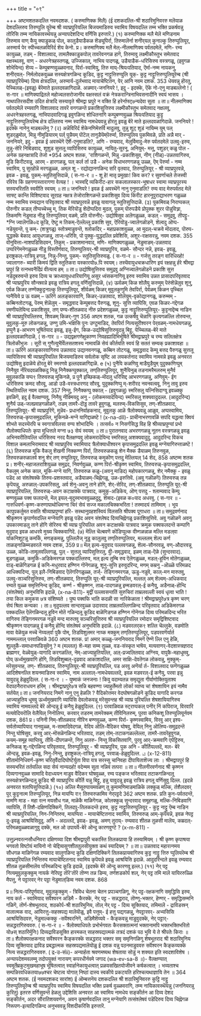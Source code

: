 +++
title = "०९"

+++
अष्टमशतकदल्लि नवमदशक. ( करुमाणिक्क मिलै) 
(ई दशकदल्लि-श्री शठारिमुनिवररु मलॆयाळ देशदल्लिरुव तिरुप्पुलि यूरॆम्ब श्री व्याघ्रपुरियल्लि बिजयमाडिरुव स्वामिय विषयदल्लि तम्म भक्ति प्रकर्षवन्नु तोरिसि तम्म नायिकावस्थॆयन्नु अन्यापदेशदिन्द वर्णिसि इरुत्तारॆ.) 
(१) करुमाणिक्क मलै मेलॆ मणिडनाम 
तिरुमाव वाण् कैयु 
क्याडुकळ् पोल्, 
कालुडैयाडैकळ शॆड्यूपिर्रा, 
तिरुमालॆर्ना शनीर्‌यल् कुनाल्कु 
तिरुप्पुलियूर्, 
अरुमार्य पेर स्पीच्चलळविरिर्द 
शॆय‌ केनो. 
प्र। करुमाणिक्य मलै मेल्-नीलमाणिक्य पर्वतदमेलॆ, मणि- रम्य कायुळ्ळ, तडम् - विशालवाद, तामलैक्काडुकपोल् तावरॆवनगळ हागॆ, तिरुमावु लक्ष्मीकौस्तुभ समेतवाद वक्षस्थलवू, वाण्‌ - अधरनेत्रहस्तगळू, उज्जिकाल्, नाभिय पादगळू, उडैयाडैक-धरिसिरुव वस्त्रगळू, (इवुगळ शोभॆयिन्द) शॆय्य – कॆम्पुबण्णवुळ्ळवनाद, पिर्रा-स्वामियु, तिरु माय्-श्रियःपतियाद, ऎर्मा-नम्म नायकनु, शनीर्‌यल्- निर्मलोदकवुळ्ळ सस्यक्षेत्रगळिन्द कूडिद, कुट्ट नाट्टुत्तिरुप्पुलि यूक्- कुट्ट नाट्टुत्तिरुप्पुलियूरॆम्ब (श्री व्याघ्रपुरियॆम्ब) दिव्य क्षेत्रदल्लि, अरुमार्य-दुर्लभवाद मायाचेष्टितन, पेर् आनि 
नवम दशक. 
353 
धेयवन्नु हॊरतु, पेच्चिलळ्-(इवळु) बेरॆमाते इल्लदवळागिदाळॆ. अन्नमार्-जननियरे !, इदु - इदक्कॆ, ऎकॆ नो-एनु माडबल्लॆनो ! 
( स-गार ॥ 
माणिक्याद्रितले महोज्वलसरोजानीव वक्षस्सलं वक्रं नेत्रकरान्त्रिनाभिवसनादीनि स्वयं भासय । नाथपतिरसदीश उदित क्षेत्रादि सस्यावृते 
श्रीमद्वा घ्रपुरे न वक्ति हि हरेर्नाफ्ट्‌७न्यदेवा सुता ॥ 
ता॥ नीलमाणिक्य पर्वतदमेलॆ रम्यवागि विशालवाद तावरॆ वनगळन्तॆ प्रकाशिसुत्तिरुव लक्ष्मीकौस्तुभ समेतवाद नक्षलवू, अधरनेत्रहस्तगळू, नाभिपादवादिगळू इवुगळिन्द शोधितनागि कम्पुबण्णवुळ्ळ श्रियःपतियाद कुट्ट नाट्टुत्तिरुप्पुलियरॆम्ब क्षेत्र दल्लिरुव नम्म स्वामिय नामधेयवन्नु हॊरतु इवळु बेरॆ माते इल्लदवळागिदाळॆ. जननियरे ! इदक्कॆ नानेनु माडबल्लॆनु ? 
(२) अन्नॆविरिर्द शॆकेनणिमॆरुर्वि 
मादुलवु, 
तुन्नु शूट् शुडं नायिम्म युम् 
पल्‌ शुडर्‌ळुमोल्, 
मिन्नु नीमुडियारम् पर्ल्‌ 
पुन्नैयम् पॊटॆल्‌ 
तानुडैयॆम्‌पॆरुर्मा, 
तिरुप्पुलिय‌ 
पुकमिवळे, 
प्रति अन्नै मार् - जननियरे, इदु - इवळ ई अवस्थॆगॆ ऎर्शॆ-एनुमाडलि?, अणि - रम्यवाद, मेलुर्विमादु-मेरु पर्वतदमेलॆ उलवु-इरुव, तुन्नु-सेरि निबिडवाद, शूशुड‌ सुत्तलू व्यापिसिरुव कायुळ्ळ, नायितु-सूरनू, अनियुम्- मत्तू, पशुडर् कळु पोल - अनेक ग्रहनक्षत्रादि तेजो 
*954 
अष्टम शतक, 
'राशिगळन्तॆ, मिन्नु -प्रकाशिसुव, नीण् (नीळ्)-उन्नतवागिरुव, मुडि किरीटवन्नू, आरम् - हारगळन्नू, पल् कर्ल र्ता उडै - अनेक विधाभरणगळन्नू उळ्ळ, ऎम् पॆरुर्मा - नम्म स्वामिय, पु सुरहॊन्नॆ मरगळुळ्ळ, अम्‌ल शू - रद्योद्यानगळिन्द सरि वृतवाद, तिरुप्पुलियूर् - श्री व्याघ्रपुरवन्ने, इवळ - इवळु, पुकम्-स्तुतिसुत्तिदाळॆ, 
( स-गा-र ॥ - 
शू 
हे! मातृ प्रमुखाः! किव कर? र सुवर्णाचले तेजस्वी रविरेव किं ग्रहगणास्तारागणा वेत्यह ! । 
भास्वद्दि व्यकिरीट-हार सकलालस्कार-भूषाधर 
स्वामा व्याघ्रपुरस्य सस्यभरितति स्ववीति स्वयम् ॥ 
ता॥ जननियरे ! इवळ ई अवस्थॆगॆ नानु एनुमाडलि? रम्य वाद मेरुपर्वतद मेलॆ साफ्ट् कान्ति विशिष्टवाद सूरग्रह नक्षत्र तेजोराशिगळन्तॆ प्रकाशिसुव दिव्य किरीट हारनूपुराद्याभरण गळुळ्ळ नम्म स्वामिय रम्यद्यान परिवृतवाद श्री व्याघ्रपुरवन्नॆ इवळु यावागलू स्तुतिसुत्तिदाळॆ. 
(३) पुकमिवळ् निराप्पकल् पॊरुनीर कडल् 
तीप्पच्चॆच्चु म्, तिक मॆरियॊडु शॆदॊप्पदिरा मुदल्, पुकम् पॊरुपडैये प्रो‌पुक्क 
शुरर 
पॊन्नुवित्र्रा, 
तिकमणि नॆडुमाड नीडु तिरुप्पुलियर् वळमे, 
प्रति वॊरुनीर्- उद्योषिसुव अलॆगळुळ्ळ, कडल् - समुद्रवु, तीपट्टु- *ग्नि ज्वालॆगळि०द कूडि, ऎष्टु म तिकम्-ऎल्लॆल्लू प्रकाशि सुव, ऎरियॊडु-ज्वालॆगळॊडनॆ, शॆल्वदु ऒप्प-नडॆयुवन्तॆ, पु कम्- (शत्रुगळू) स्तोत्रमाडुवन्तॆ, श्लोकदिर् - महाप्रकाशवुळ्ळ, आ मुदल्-चक्रवे मॊदलाद, पॊरुप-युद्धक्कॆ बेकाद आयुधगळन्नु, ताज्-धरिसि, पो‌ पुक्कु-युद्धदल्लि प्रवेशिसि, अशुर-राक्षसरन्नु, 
नवम दशक. 
355 
वॊनुवित्ता-नाशपडिसिदवन, तिकुम् - प्रकाशमानवाद, मणि- माणिक्यगळुळ्ळ, नॆडुमाडम्-उन्नतवाद उप्परिगॆमनॆगळुळ्ळ नीडु विस्तीर्णवाद, तिरुप्पुलियर्-श्री व्याघ्रपुरिय, वळमे- सौन्दर नन्नॆ, इवळ्- इवळु, इराष्ट्रकल्-रात्रियू हगलू, निन्नु-निन्तु, पुकम्- स्तुतिसुत्तिरुवळु. 
( स-गा-र ॥ - 
गर्जत्तु तरङ्ग वारिधिरहो! ज्वालागरु- 
ब्यारी किमयं द्विति स्तुतिकरा यस्कारयो७.पि स्वयम्। तस्यॆवायुधचक्रधारिण इयं रक्षहन्नु र्हरे श्रीमद्वा घ्रपुरं हि रत्नभवनैर्दिप्रं वीत्यत्व हम् ॥ 
ता॥ उद्योषिसुत्तिरुव समुद्रवु अग्निज्वालॆगळॊडनॆ प्रकाशि सुत्त नडॆदुबरुवन्तॆ इरुव दिव्य च क्राध्यायुधधारियागियू असुर ध्वंसकनागियू इरुव स्वामिय उन्नत प्रासादपरिवृतवाद श्री प्याघ्रपुरिय सौन्स्रवन्ने इवळु रात्रिय हगलू वर्णिसुत्तिदाळॆ, 
(४) ऊर्वळम् किळ‌ शोलैयु करुमुम् 
पॆरुंशॆन्नॆलुव शूनु, 
एर्वळ किळर् तण्णॆक्कुट्टनाल्कु 
तिरुप्पुलियूर्, 
शीर्वळम् किळर् मूवुलकुणुमि तेवपिर्रा, पेर्वळम् किळ‌न पृच्चिल प्पनैयिये 
प्र ऊ‌ वळम् – ऊरिगॆ अलङ्कारवागि, किळर्-उन्नतवाद, शोलॆयुम्-वृकोद्यानगळू, करुम्मम् - कब्बिनतोटगळू, पॆरुम् शॆन्नॆलुम् - समृद्धवाद कॆम्पुबत्तद पैरुगळू, शूनु- सुत्ति व्यापिसि, ए‌वळ किळर-गद्दॆगळ रमणीयतॆयिन्द प्रकाशिसुव, तण् पण्य-शीतळवाद नीरु प्रदेशगळुळ्ळ, कुट्ट नाट्टुत्तिरुप्पुलियूर्- कुट्टनाद्दॆम्ब नाडिन श्री व्याघ्रपुरियल्लिरुव, शि‌वळम् किळर्-गुण 
356 
अष्टम शतक, 
गळ उत्कर्षवु चॆन्नागि कृत्यगळल्लि तोरुवन्त, मूवुलकु-मूरु लोकगळन्नू, उण्णु उमि-भक्षिसि पुनः उण्टुमाडिद, तेवपिर्रा नित्यसूरीश्वरन पेर्‌वळम्-नामधेयगळन्नु, इप्पुनै इ-आभरण भूषितॆयाद इवळु, इन्नु-ईग, किळ‌-उद्योषिसुत्तिरुवुदन्नु बिट्टु, पेच्चिलळ्-बेरॆ माते इल्लदवळागिदाळॆ, 
( स-गार ॥ - 
उद्यद्वक्षगणेक्षुकाण्ण निवहह्यादिभिर्भूषिते श्रीमद्वाघ्रपुरे च रम्य सलिलक्षेत्र त्रिलोकीभुजः । सूरी स् गुणैत्युभैर्विलसतशस्य नामावळिं सेयं कीर्तयति स्वयं हि सततं सम्यक् प्रकाशावहा ॥ 
ता॥ ऊरिगॆ अलङ्कारवागिरुव उन्नतवाद उद्यानवनगळू, कब्बिन तोटगळू, समृद्धवाद कॆम्पु बत्तद पैरुगळू सुत्तलू व्यापिसिरुव श्री व्याघ्रपुरियल्लि बिजयमाडिरुव सर्वलोक सृष्टि आ लयकर्तनाद स्वामिय नामवन्ने इवळु अनवरत उद्योषिसु इदाळॆये हॊरतु बेरॆ स्मरणवे इल्लदवळागिद्दाळॆ. 
e 
(५) पुनैयि कळणिवु माडैयुडैयुम् 
पुदुक्कणिप्पुम् 
निनैयुव नीरॆयदवळक्किदु निन्नु 
निनैक्कप्पुक्काल्, 
तण्‌तिरुप्पुलियूर्, 
शुनैयिनुळ् तडनामरैमलरुम् 
मुनैर्व मूवुलकाळि यप्प९ तिरुवरुळ्‌ 
मूकिनळे, 
प्र पुनै इच्छिकळ्-मॊदलु धरिसिद्द आभरणगळन्नु, अणिवुम्- ईग धरिसिरुव क्रमद सौरवू, आडो उडै-वस्त्रधारणद सौरवू, पुदुक्कणिप्पु म्-शरीरद नवनवत्ववू, निनु तावु इरुव स्थितियल्लि 
नवम दशक. 
357 
निन्तु, निनैक्कप्पु क्काल् - (इवुगळन्नु) स्मरिसलु यत्निसिदाग्यू इवळ्क्कु इवळिगॆ, इदु ई वैलक्षण्यवु, निनैयु नीक्ष्मियदु अनु - (लोकमय्यादॆयिन्द) स्मरिसलु शक्यवादुदल्ल. (आदुदरिन्द) शुनैर्य उळ्-जलप्रवाहगळॊळगॆ, तडम् तामरै-दॊड्ड तावरॆ हूवुगळु, मलरुम्-विकसिसुव, तण्-शीतळवाद, तिरुप्पुलियूर्- श्री व्याघ्रपुरिगॆ, मुन्नॆव- प्रधाननिर्वाहकनाद, मूवुलकु आळॆ त्रैलोक्यवन्नू आळुव, अप्पस्वामिय, तिरुवरुळ्-कृपासमुद्रदल्लि, मूकिनळे-मग्नॆ यागिद्दाळष्टॆ ! 
(x-na-dll)- 
प्राचीनाभरणावळिं सपदि यद्धत्वा क्वियं शोभते सदस्यॆरपि च स्वगात्रविलसा वण्य शोभादिभिः । तत्सर्व० न निसर्गसिद्ध विह हि श्रीव्याघ्रपुण्यां प्रभो सैलोक्याधिपतेः कृपा मुधित्तले मग्ना ७३ सेयं 
स्वयम् ॥ 
ता॥ पुरातनवाद अभरणगळन्नू नूतन वस्त्रगळन्नू इवळु अभिनवरीतियल्लि धरिसिरुव नरद वैलक्षण्यवु लोकमरादॆयिन्द स्मरिसलु अशक्यवादुदु. आदुदरिन्द विकच विशाल कमलाभिरामवाद श्री व्याघ्रपुरिय स्वामियाद त्रैलोक्याधीश्वरन कृपासमुद्रदल्लि इवळु मग्नॆयागिरुत्ताळष्टॆ ! 
(६) तिरुवरुळ मूकि वैकलु शॆखनी‌ 
निक्कण्ण पिर्रा, 
तिरुवरुळकळु शे‌न मैक्क डैयाळम् 
तिरुनवुळ, 
तिरुवरुळरुळालर्व शनु शेर् तण् रुप्पुलियूर्, तिरुवरुळ् कमुकॊण् पत्तदु मॆल्लियल् 
14 
शॆद, 
858 
अष्टम्म शतक 
प्र। शनीर्-महाजलराशियुळ्ळ समुद्रद, निवर्णवुळ्ळ, कण्ण पिर्रा-श्रीकृष्ण स्वामिय, तिरुवरुळ्-कृपासमुद्रदल्लि, वैकलुम् अनेक काल, मूकि-मग्नॆ यागि, तिरुवरुळ कळु-(अवनु माडिद) महोपकारगळन्नू, शेर्‌ नमैक्कु - इवळु पडॆद आ संश्लेषक्कॆ तिरुव-प्रशस्तवाद, अडैयाळम्-चिह्नॆगळु, उळ-इरुत्तिवॆ. (अवु गळॊळगॆ) तिरुवरुळ् तन्न कृपॆयन्नु, अरुळाल्-उपकरिसलु, अर्व शॆनु-अवनु ताने होगि, शेर्-सेरिद, तण्-शीतळवाद, तिरुप्पुलि यूर्-श्री व्याघ्रपुरियल्लि, तिरुवरुळ्-अवन कटाक्षक्कॆ पात्रवाद, कमुकु-अडिकॆय, ऒण् पत्तदु - श्लाम्यवाद कॆम्पु बण्णवुळ्ळ पक्व फलदन्तॆ, मॆल् इयल्-मृदुस्वभाववुळ्ळदुदु, शॆव्वद-(इवळ क०पाद अधरवु. 
( स-गार ॥ - 
गारुधिवर्ण-कृष्ण-करुणापाथोधिमग्ना चिरं सेयं सज्ज मकालचिक्कभरिता ! तस्मादयं तामिमाम् । भूय कापुपकर्तुमत वसति श्रीव्याघ्रपुण्यां हरि- सस्थानुग्रहशस्वियं विलसति श्रीपक्व पूगाधरा ॥ 
ता॥ समुद्रवर्णनाद श्रीकृष्णन कृपार्णवदल्लि मग्नॆयागि इवळु पडॆद अवन संश्लेषद दिव्यचिह्नॆगळु प्रकाशिसुत्तिवॆ. अवु गळॊळगॆ अवनु उपकारमाडलु ताने होगि सेरिरुव श्री व्याघ्र पुरियल्लि अवन कटाक्षक्कॆ पात्रवाद क्रमुक पक्वफलदन्तॆ कम्पागि मृदुवाद इवळ आधरवे मुख्य चिक्कवागिदॆ. 
(७) मॆल्लि चॆल्बवणॆ कॊडिप्पुल्क वीम्गळन्नाळ 
मल्लि मडल्‌वा र्याकनिशूटन्नु 
कमर्कि, 
मणङ्कमन्नु, 
पुल्लिलैज् नूडु कालुलवु 
तण्‌तिरुप्पुलियर्, 
मल्ललम् शॆल्प कर्ण ताळड्‌नाळिम्मडवरले 
नवम दशक, 
359 
प्र॥ मॆल् इल्य-मृदुवाद पल्लवगळन्नू, शॆल्व-सौनरवन्नू, वण्-औदारवन्नू उळ्ळ, कॊडि-तामूलवल्लिगळु, पुल् - सुत्तलू व्यापिसुत्तिरलु, वीु-समृद्धवाद, इळम् ताळ्-ऎळे (सुन्दरवाद). बुडगळुळ्ळ, कमुर्कि-अडिकेमरगळ पक्कदल्लिरुव, मल् इल्य तुम्बि रुव ऎलॆगळुळ्ळ, मडल्-हूविन मोतॆगळुळ्ळ, वाड्-बाळॆगिडगळ ई कनि-मधुरवाद हण्णिन गॊनॆगळन्नू, शूनु-सुत्ति इरुवुदरिन्द, मणम् कम्रनु -ऒळ्ळॆ परिमळद आधिक्यदिन्द, पुल् इलै-निबिडवाद ऎलॆगरिगळुळ्ळ, तर्ज्- तॆङ्गिनमरगळ, ऊडु-नडुवॆ, काल्-मन मारुतवु, उलवु-सञ्चरिसुत्तिरुव, तण्-शीतळवाद, तिरुप्पुलि यूर्-श्री व्याघ्रपुरियल्लि, मल्लल् अम् शॆल्वम्-अधिकवाद रम्यतॆ युळ्ळ समृत्तिनिन्द कूडिद, कर्ण्ण - श्रीकृष्णन, ताळ्-पादगळन्नु इम्मडवरल्-ई कनैयु, अडैनाळ्-हॊन्दि (संश्लेषवं) अनुभविसि 
इदाळॆ, 
(x-na-811)- 
मृद्वीं पल्लवसन्ततिं सुरुचिरां ताम्रलवल्ली स्वयं धृत्वा भाति ! तया किल कमुकस ७त्र संशिष्यते । पुष्प पक्वफि भाति कदळी सा नारिकेळाता ! श्रीमद्वाघ्रपुरे७त्र कृष्ण चरण्‌ सेयं श्रिता कन्यका । 
ता॥ मृदुपल्लव सान्दरवुळ्ळ उदारवाद ताम्रलवल्लिगळिन्द परिवृतवाद अडिकॆमरगळ पक्कदल्लि ऎलॆगळिन्दलू हूविन मोतॆ गळिन्दलू कूडिद बाळॆगिडगळ हण्णिन गॊनॆगळ दिव्य परिमळदिन्द भरित वागिरुव तॆङ्गिनमरगळ नडुवॆ मन्द मारुतवु सञ्चरिसुत्तिरुव श्री व्याघ्रपुरियल्लि रमोदार समृद्विशिष्टवाद श्रीकृष्णन पादगळन्नु 
ई कनैयु हॊन्दि संश्लेषवं अनुभविसि इदाळॆ. 
(८) मडवरलर्‌क९ शल्लि चॆल्लुके, 
वडमोति मावा‌ वेळॆयुळ 
मच्चॆ 
नॆय्यल्‌र्वा पुकै पोम्, 
तिडविशुलमर‌ नाय्क मक्कुम् 
तण्‌तिरुप्पुलियूर्, 
पडपरवणॆर्यार्त नाममल्लाल् परवाळिवळे 
360 
अष्टम शतक. 
प्र! अमार् कळ्ळु-जननियराद निमगॆ ऎण्णॆ ल्लि एनु हेळि, शूल्लुर्के-समाधानपडिसुवॆनु ? म (मल्लल्) शॆ-महा सम्म तुळ्ळ, वड-संस्कृत भाषॆय, मत्यवाणर्-वेदशास्त्रज्ञराद ब्राह्मणर, वेळ्वॆयुळ्-यागादि करगळल्लि, नॆम्-आज्याहुतियल्लि, अल्-प्रज्वलितवाद अग्निय, वापुकै-महाधूमवु, पोय् ऊर्ध्वमुखवागि होगि, तिडविशुब्बल्-दृढवाद आकाशदल्लि, अमर‌ साक्षि-देवतॆगळ लोकवन्नु, मुक्कुम्-मरॆसुवन्तह, तण्- शीतळवाद, तिरुप्पुलियूर्-श्री व्याघ्रपुरियल्लि, पड अरवु अणॆर्या र्त- विशालवाद फणॆगळुळ्ळ आदिशेषनल्लि शयनमाडिरुव स्वामिय, नाम अल्लाल्-नामधेयवल्लदॆ, इवळ मडवरल्-ई कनैयु, परवा इन्नु यावुदन्नू हेळुवुदिल्ल. 
( स-गा-र । - 
युष्माकं जनजनाः ! किवु वदाम्यतन्न समृद्युता गीर्वाणोक्तियुताश्व वेदपठनैराराधयन हरिम् । श्रीमद्वाघ्रपुरे७त्र सन्नि बहवण्णा ज्याहुर्तेमतो लोर्का व्याप्य च! शेषशायिन इयं नामैव सर्तयेत्॥ ता॥ जननियराद निमगॆ नानु एनु हेळलि ? वैदिकोत्तमर वेदघोषगळॊडनॆ कूडिद यागादि करगळ आज्याहुतिय धूमवु ऊर्ध्वमुखवागि व्यापिसि देवलोकवन्नू मरॆसुवन्तह श्री व्याघ्र पुरियल्लि शेषशायियागिरुव स्वामिय नामवल्लदॆ बेरॆ ऒन्दन्नू ई कनैयु हेळुवुदिल्ल. 
(९) परवाळिवळ स्ट्‌राप्पकल् पनीर् निं 
कपिराज्, 
विरवारि मत्यवेदियरॊलि वेलैयिल् निनॊलिप्प, करवार् तडरुम् तामरॆक्कम् 
तीविनिलरुम्, 
पुरवा‌ कनिकशू तिरुप्पुलियूर्नवम दशक, 
861 
प्र। पनिनी‌ निम्-शीतळवाद नीरिन बण्णवुळ्ळ, कण्ण पिर्रा- कृष्णस्वामिय, विरवु आर् इश्य-सर्वतोव्यापियाद गानवुळ्ळ, म-सामादिवेदगळ, वेदिय‌ ऒलि-वैदिकर घोषवु, वेयिल् निनु ऒलिप्प-समुद्रदन्तॆ निन्तु घोषिसुव, करवु आर्-मॊसळॆगळिन्द भरितवाद, तडम् तोम्-तटाकगळल्लॆल्ला, तामरै-तावरॆहूवुगळ, कयम्-समूह व्याप्तियु, तीवि-दीपगळन्तॆ, निनु अलरु- निन्तु विकसितवागि, पुरवु आर्-क्रमवागि एर्पट्टिरुव, कनिकळ् शू-गद्दॆगळिन्द परिवृतवाद, तिरुप्पुलियूर् - श्री व्याघ्रपुरिय, पुक अनि - कीर्तियल्लदॆ, मल- बेरॆ ऒन्दन्नू, इवळ-इवळु, निनु-निन्तु, इराष्ट्रकल्-रात्रियू हगलू, परवाळ्-हेळुवुदिल्ल. 
ය 
(x-12-811) 
शीतामोनिधिवर्ण-कृष्ण चरितृर्वेदादिघोष्टॆर्युता 
विपा यत्र सरस्सु चानिवहा दीपायिताशॆज्य लाः । श्रीमद्वापपुरं हि सस्यभरितं तर्तयल्लि सदा सेयं नान्यदहो! वदेन्मम सुता नन्निवं तत्परा ॥ 
ता॥ नीलनीरवर्णनाद श्री कृष्णन दिव्यगानवुळ्ळ सामादि वेदाध्ययन माडुव वैदिकर घोषवुळ्ळ, रम्य पङ्कज भरितवाद तटाकगळिन्दलू सस्यक्षेत्रगळिन्दलू कूडिद श्री व्याघ्रपुरिय कीर्ति यन्नु बिट्टु, इन्नु यावुदन्नू इवळु रात्रिय हगलू वर्णिसुवु दिल्ल. (इदन्ने अनवरत श्लाघिसुत्तिदाळॆ.) 
(१०) अल्लि मैसूरुपायमवळण् तु 
कुमामणिमाडमाळिकॆ 
लक्कुळ् 
मल्कि, 
र्तशैलदवर् पुर् कुट्टनात्म 
तिरुप्पुलियूर्, 
निन्न मायप्पि रा९ तिरुवरुळामिव नेर्‌पट्टदे 
362 
अष्टम शतक. 
प्रति कुन-पर्वतदन्तॆ, मामणि माड - महा रत्न मयसौध गळ, माळॆकै माळिगॆगळ, कोलक्कुळ् सुन्दरवाद समूहगळु, मल्कि-निबिडवागि व्यापिसि, र्तॆ तिशै-दक्षिणदिक्किगॆ, तिलदपु-तिलकदन्तॆ इरुव, कुट्ट नाट्टुत्तिरुप्पुलियूर् - कुट्ट नाट्टु ऎम्ब नाडिन श्री व्याघ्रपुरियल्लि, निन-निन्तिरुव, मायप्पिरा - मायाचेष्टितनाद स्वामिय, तिरुवरुळ् आम्-कृपॆयन्नॆ, इवळ ने‌पट्ट दु-इवळु आश्रयिसिदुदु. अनि - अदल्लदॆ, इवळ्- इवळु, अमण् तुराय्- रम्यवाद शीतळ तुळसी मालॆय, कम्रदल्-परिमळवुळ्ळवळागुवु दक्कॆ, मल ओ‌ उपायर्वॆ-बेरॆ ऒन्दु कारणवुण्टॆ ? 
(x-m-811) - 

उत्तुज्र्नवरत्नसौधनिवरा दक्षिणय्या दिश श्रीमद्वापुरी चकास्ति तिलकप्राया हि तस्यामियम् । श्री कृष्ण कृपाश्रया भगवतो विष्टोयं मायिनो नो चेद्दिव्यसुगशीततुलसीयुक्ता कथं स्यादियम् ? ॥ 
ता॥ उन्नतवाद महारत्नमय सौधगळ माळिगॆगळ रम्यवाद सालुगळिन्द कूडि दक्षिणदिक्किगॆ तिलकप्रायवागिरुव कुट्ट नाट्टु त्तिरु प्पुलियरॆम्ब श्री व्याघ्रपुरियल्लि निन्तिरुव मायाचेष्टितनाद स्वामिय कृपॆयन्ने इवळु आश्रयिसि इदाळॆ. आदुदरिन्दले इवळु रम्यवाद शीतळ तुळसीमालॆय परिमळदिन्द कूडि इदाळॆ, (इदक्कॆ बेरॆ ऒन्दु कारणवू इल्ल.) 
(११) नेर्‌ पट्ट नित्यमूवुलकुक्कुम् नायर्क 
नेरिपट्ट तॊरॆ'तॊरॆ तॊण्ण‌ 
तन्न डिम्य, 
तर्णशडकोर्प शल्, 
नेर् पट्ट तमि मालॆ यायिररुळ्ळि मैपत्तु, 
ने‌ पट्टारवर् नेर पट्टा‌ नॆडुमाल्‌डिव्व 
नवम दशक. 
868 

प्र॥ नित्य-परिपूर्णवाद, मूवुलकुक्कुम् - त्रिविध चेतना चेतन प्रपञ्चगळिगू, नेर्‌ पट्ट-रक्षकनागि समृद्धिसि इरुव, नाय कर्त - स्वामियाद सर्वॆश्वरन अडिमै - कैरक्कॆ, नेर् पट्ट - सन्नद्धराद, तॊण्णू-भक्तर, हॆण्ण‌र् - समृद्धिसम्मनि गळिगॆ, तॊर्ण-शेषभूतराद, शठकोर्प-श्री शठारिमुनिय, तॊल् नेर् पट्ट - दिव्य सूक्तियाद, तमिमालॆ - द्राविडस्रन् मालात्मक वाद, आयिरत्तु-सहस्रपद्य मालॆयॊळु, इवै पत्तुम्- ई हत्तु पद्यगळन्नु, ने‌पट्टारवर्- अभ्यसिसि आश्रयिसिदवरु, नॆडुमाल्कक्कु -सर्वॆश्वरनिगॆ, अडिमैशॆय्यवे - कैङ्कवन्नु माडुवुदक्कॆ, नेर् पट्टार्-सन्नद्धरागिरुववरु. 
( स-गा-र ॥ - 
त्रैलोक्याधिपतेः प्रभोर्भगवतः कैरसक्तात्मनां भक्तानामपि भक्तभक्तिभरितो यो७स् शठारिर्मुनिः) दिव्यद्राविडसूक्ति हारमकत् साहस्रपद्यात्मकं तत्रदं दशकं पठ भुवि ये ते श्रीपतेः किराः ॥ 
ता॥ शैलोक्यरक्षकनाद सर्वॆश्वरन कैङ्करक्कॆ सन्नद्धराद भक्तर समृ समृनिगळिगू शेषभूतराद श्री शठारिमुनिय दिव्य सूक्तियाद द्राविड प्रबद्धात्मक सहस्रपद्यमालॆयॊळु ई दशक वन्नु पठनमाडुववरु सर्वॆश्वरन कैङ्कय्यक्कॆ नित्य सन्नद्धरागिरुववरु. 
( द्र-उ-संii)- 
अन्यार्हता श्रवणमष्यथ शेषताया सोडुं न शक्यत इति स्वदशाविशेष । अन्यापदेशमवलम्मु तदोपयुक्तं नारायण् कपरधीर्नवमे जगाद 
(wa-ev-sa-8 ॥)- 
वैलक्षण्यात् स्वमूर्तॆम्रकुटमुखमहाभूष 
र्भूषितत्वात् 
स्वार्हानेकायुधत्वात् प्रळयसखितयोजीवने कर्षकत्वात् । भव्यताश्च सम्पन्निरवधिकतया७७श्चर चेष्टत्व योगात् निष्ठां दास्य स्वकीये प्रकटयति हरिश्चत्यथाज्ञायि तेन ॥ 
364 
अष्टम शतक. 
(ई नवमदशकद सारांश) 
ई ऒम्बत्तनॆय दशकदल्लि श्री शठारिमुनिवररु कुट्टि नाट्टु तिरुप्पुलियूरॆम्ब श्री व्याघ्रपुरिय स्वामिय विषयदल्लि भक्ति प्रकर्ष वुळ्ळवरागि, तम्म नायिकावस्थॆयन्नु (जननियरन्नु कुरितु) इतररु वर्णिसुवन्तॆ हेळलु उद्देशिसि अनवरत आ स्वामिय नामधेय सङ्कीर्तन आ दिव्य देशद सङ्कीर्तन, अदर सौरातिशयवर्णन, अवन कृषार्णवदल्लि तानु मग्नॆयागि तत्संश्लेषवं पडॆदिरुव दिव्य चिह्नॆगळ निरूपण-इत्यादिगळिन्द अनुभववन्नु विशदीकरिसि इरुत्तारॆ. 
